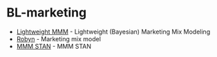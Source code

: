 # BL-marketing

- [Lightweight MMM](https://github.com/google/lightweight_mmm) - Lightweight (Bayesian) Marketing Mix Modeling
- [Robyn](https://github.com/facebookexperimental/Robyn) - Marketing mix model
- [MMM STAN](https://github.com/sibylhe/mmm_stan) - MMM STAN

